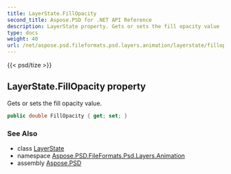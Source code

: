 ```yaml
---
title: LayerState.FillOpacity
second_title: Aspose.PSD for .NET API Reference
description: LayerState property. Gets or sets the fill opacity value
type: docs
weight: 40
url: /net/aspose.psd.fileformats.psd.layers.animation/layerstate/fillopacity/
---
```

{{< psd/tize >}}
## LayerState.FillOpacity property

Gets or sets the fill opacity value.

```csharp
public double FillOpacity { get; set; }
```

### See Also

* class [LayerState](../)
* namespace [Aspose.PSD.FileFormats.Psd.Layers.Animation](../../layerstate/)
* assembly [Aspose.PSD](../../../)


